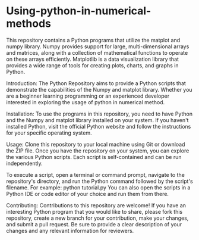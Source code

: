 # Using-python-in-numerical-methods
This repository contains a Python programs that utilize the matplot and numpy library. Numpy provides support for large, multi-dimensional arrays and matrices, along with a collection of mathematical functions to operate on these arrays efficiently. Matplotlib is a data visualization library that provides a wide range of tools for creating plots, charts, and graphs in Python. 

Introduction: The Python Repository aims to provide a Python scripts that demonstrate the capabilities of the Numpy and matplot library. Whether you are a beginner learning programming or an experienced developer interested in exploring the usage of python in numerical method.

Installation: To use the programs in this repository, you need to have Python and the Numpy and matplot library installed on your system. If you haven't installed Python, visit the official Python website and follow the instructions for your specific operating system.

Usage: Clone this repository to your local machine using Git or download the ZIP file. Once you have the repository on your system, you can explore the various Python scripts. Each script is self-contained and can be run independently.

To execute a script, open a terminal or command prompt, navigate to the repository's directory, and run the Python command followed by the script's filename. For example: python tutorial.py You can also open the scripts in a Python IDE or code editor of your choice and run them from there.

Contributing: Contributions to this repository are welcome! If you have an interesting Python program that you would like to share, please fork this repository, create a new branch for your contribution, make your changes, and submit a pull request. Be sure to provide a clear description of your changes and any relevant information for reviewers.
